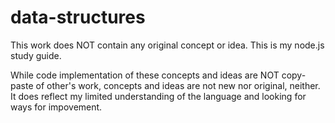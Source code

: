data-structures
===============

This work does NOT contain any original concept or idea.  This is my node.js study guide.

While code implementation of these concepts and ideas are NOT copy-paste of other's work, concepts and ideas are not new nor original, neither.  It does reflect my limited understanding of the language and looking for ways for impovement.
